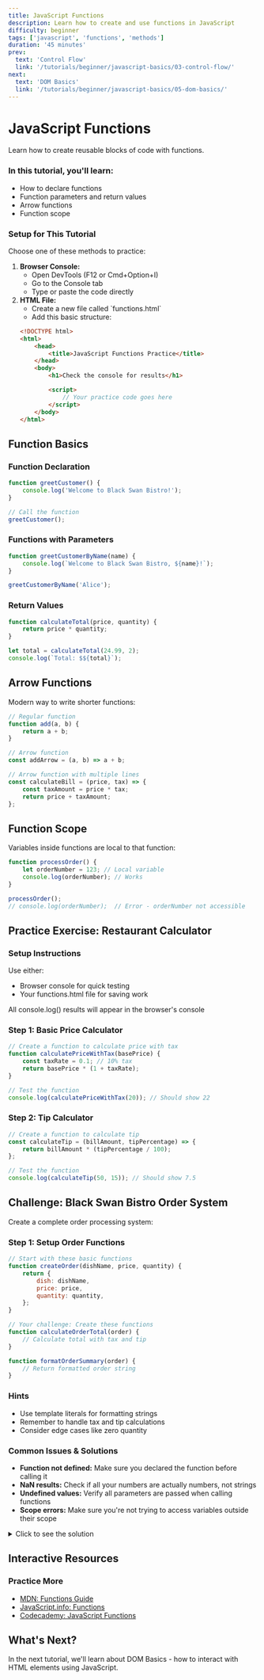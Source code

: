 ```yaml
---
title: JavaScript Functions
description: Learn how to create and use functions in JavaScript
difficulty: beginner
tags: ['javascript', 'functions', 'methods']
duration: '45 minutes'
prev:
  text: 'Control Flow'
  link: '/tutorials/beginner/javascript-basics/03-control-flow/'
next:
  text: 'DOM Basics'
  link: '/tutorials/beginner/javascript-basics/05-dom-basics/'
---
```


<div class="tutorial-container">

# JavaScript Functions

Learn how to create reusable blocks of code with functions.

<div class="highlight-box">
<h3>In this tutorial, you'll learn:</h3>
<ul>
<li>How to declare functions</li>
<li>Function parameters and return values</li>
<li>Arrow functions</li>
<li>Function scope</li>
</ul>
</div>

<div class="tip-box">
<h3>Setup for This Tutorial</h3>
<p>Choose one of these methods to practice:</p>
<ol>
<li><strong>Browser Console:</strong> 
    <ul>
        <li>Open DevTools (F12 or Cmd+Option+I)</li>
        <li>Go to the Console tab</li>
        <li>Type or paste the code directly</li>
    </ul>
</li>
<li><strong>HTML File:</strong>
    <ul>
        <li>Create a new file called `functions.html`</li>
        <li>Add this basic structure:</li>
    </ul>

```html
<!DOCTYPE html>
<html>
	<head>
		<title>JavaScript Functions Practice</title>
	</head>
	<body>
		<h1>Check the console for results</h1>

		<script>
			// Your practice code goes here
		</script>
	</body>
</html>
```

</li>
</ol>
</div>

## Function Basics

### Function Declaration

```javascript
function greetCustomer() {
	console.log('Welcome to Black Swan Bistro!');
}

// Call the function
greetCustomer();
```

### Functions with Parameters

```javascript
function greetCustomerByName(name) {
	console.log(`Welcome to Black Swan Bistro, ${name}!`);
}

greetCustomerByName('Alice');
```

### Return Values

```javascript
function calculateTotal(price, quantity) {
	return price * quantity;
}

let total = calculateTotal(24.99, 2);
console.log(`Total: $${total}`);
```

## Arrow Functions

Modern way to write shorter functions:

```javascript
// Regular function
function add(a, b) {
	return a + b;
}

// Arrow function
const addArrow = (a, b) => a + b;

// Arrow function with multiple lines
const calculateBill = (price, tax) => {
	const taxAmount = price * tax;
	return price + taxAmount;
};
```

## Function Scope

Variables inside functions are local to that function:

```javascript
function processOrder() {
	let orderNumber = 123; // Local variable
	console.log(orderNumber); // Works
}

processOrder();
// console.log(orderNumber);  // Error - orderNumber not accessible
```

## Practice Exercise: Restaurant Calculator

<div class="tip-box">
<h3>Setup Instructions</h3>
<p>Use either:</p>
<ul>
<li>Browser console for quick testing</li>
<li>Your functions.html file for saving work</li>
</ul>
<p>All console.log() results will appear in the browser's console</p>
</div>

### Step 1: Basic Price Calculator

```javascript
// Create a function to calculate price with tax
function calculatePriceWithTax(basePrice) {
	const taxRate = 0.1; // 10% tax
	return basePrice * (1 + taxRate);
}

// Test the function
console.log(calculatePriceWithTax(20)); // Should show 22
```

### Step 2: Tip Calculator

```javascript
// Create a function to calculate tip
const calculateTip = (billAmount, tipPercentage) => {
	return billAmount * (tipPercentage / 100);
};

// Test the function
console.log(calculateTip(50, 15)); // Should show 7.5
```

## Challenge: Black Swan Bistro Order System

Create a complete order processing system:

### Step 1: Setup Order Functions

```javascript
// Start with these basic functions
function createOrder(dishName, price, quantity) {
	return {
		dish: dishName,
		price: price,
		quantity: quantity,
	};
}

// Your challenge: Create these functions
function calculateOrderTotal(order) {
	// Calculate total with tax and tip
}

function formatOrderSummary(order) {
	// Return formatted order string
}
```

<div class="tip-box">
<h3>Hints</h3>
<ul>
<li>Use template literals for formatting strings</li>
<li>Remember to handle tax and tip calculations</li>
<li>Consider edge cases like zero quantity</li>
</ul>
</div>

<div class="warning-box">
<h3>Common Issues & Solutions</h3>
<ul>
<li><strong>Function not defined:</strong> Make sure you declared the function before calling it</li>
<li><strong>NaN results:</strong> Check if all your numbers are actually numbers, not strings</li>
<li><strong>Undefined values:</strong> Verify all parameters are passed when calling functions</li>
<li><strong>Scope errors:</strong> Make sure you're not trying to access variables outside their scope</li>
</ul>
</div>

<details>
<summary>Click to see the solution</summary>

```javascript
function createOrder(dishName, price, quantity) {
	return {
		dish: dishName,
		price: price,
		quantity: quantity,
	};
}

function calculateOrderTotal(order) {
	const subtotal = order.price * order.quantity;
	const tax = subtotal * 0.1; // 10% tax
	const tip = subtotal * 0.15; // 15% tip
	return subtotal + tax + tip;
}

function formatOrderSummary(order) {
	const subtotal = order.price * order.quantity;
	const total = calculateOrderTotal(order);

	return `
        Order Summary:
        ${order.dish} x${order.quantity}
        Subtotal: $${subtotal.toFixed(2)}
        Total with tax and tip: $${total.toFixed(2)}
    `;
}

// Test the system
const myOrder = createOrder('Grilled Salmon', 24.99, 2);
console.log(formatOrderSummary(myOrder));
```

</details>

## Interactive Resources

<div class="tip-box">
<h3>Practice More</h3>
<ul>
<li><a href="https://developer.mozilla.org/en-US/docs/Web/JavaScript/Guide/Functions" target="_blank">MDN: Functions Guide</a></li>
<li><a href="https://javascript.info/function-basics" target="_blank">JavaScript.info: Functions</a></li>
<li><a href="https://www.codecademy.com/learn/introduction-to-javascript/modules/learn-javascript-functions" target="_blank">Codecademy: JavaScript Functions</a></li>
</ul>
</div>

## What's Next?

In the next tutorial, we'll learn about DOM Basics - how to interact with HTML elements using JavaScript.

</div>
